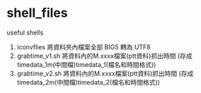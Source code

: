 # shell_files
useful shells

1. iconvflies 將資料夾內檔案全部 BIG5 轉為 UTF8
2. grabtime_v1.sh 將資料內的M.xxxx檔案(ptt資料)抓出時間 (存成 timedata_1m(中間檔)timedata_1(檔名和時間格式))
3. grabtime_v2.sh 將資料內的M.xxxx檔案(ptt資料)抓出時間 (存成 timedata_2m(中間檔)timedata_2(檔名和時間格式))
